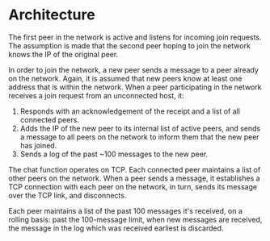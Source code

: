 Architecture
============

The first peer in the network is active and listens for incoming join
requests. The assumption is made that the second peer hoping to join the
network knows the IP of the original peer. 

In order to join the network, a new peer sends a message to a peer already
on the network. Again, it is assumed that new peers know at least one
address that is within the network. When a peer participating in the network
receives a join request from an unconnected host, it:
 1. Responds with an acknowledgement of the receipt and a list of all
    connected peers. 
 2. Adds the IP of the new peer to its internal list of active peers, and
    sends a message to all peers on the network to inform them that the new
    peer has joined. 
 3. Sends a log of the past ~100 messages to the new peer.

The chat function operates on TCP. Each connected peer maintains a list of
other peers on the network. When a peer sends a message, it establishes a
TCP connection with each peer on the network, in turn, sends its message
over the TCP link, and disconnects. 

Each peer maintains a list of the past 100 messages it's received, on a
rolling basis: past the 100-message limit, when new messages are received,
the message in the log which was received earliest is discarded. 
